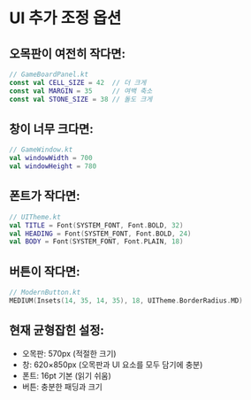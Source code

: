 # UI 추가 조정 옵션

## 오목판이 여전히 작다면:
```kotlin
// GameBoardPanel.kt
const val CELL_SIZE = 42  // 더 크게
const val MARGIN = 35     // 여백 축소
const val STONE_SIZE = 38 // 돌도 크게
```

## 창이 너무 크다면:
```kotlin
// GameWindow.kt
val windowWidth = 700
val windowHeight = 780
```

## 폰트가 작다면:
```kotlin
// UITheme.kt
val TITLE = Font(SYSTEM_FONT, Font.BOLD, 32)
val HEADING = Font(SYSTEM_FONT, Font.BOLD, 24)
val BODY = Font(SYSTEM_FONT, Font.PLAIN, 18)
```

## 버튼이 작다면:
```kotlin
// ModernButton.kt
MEDIUM(Insets(14, 35, 14, 35), 18, UITheme.BorderRadius.MD)
```

## 현재 균형잡힌 설정:
- 오목판: 570px (적절한 크기)
- 창: 620×850px (오목판과 UI 요소를 모두 담기에 충분)
- 폰트: 16pt 기본 (읽기 쉬움)
- 버튼: 충분한 패딩과 크기